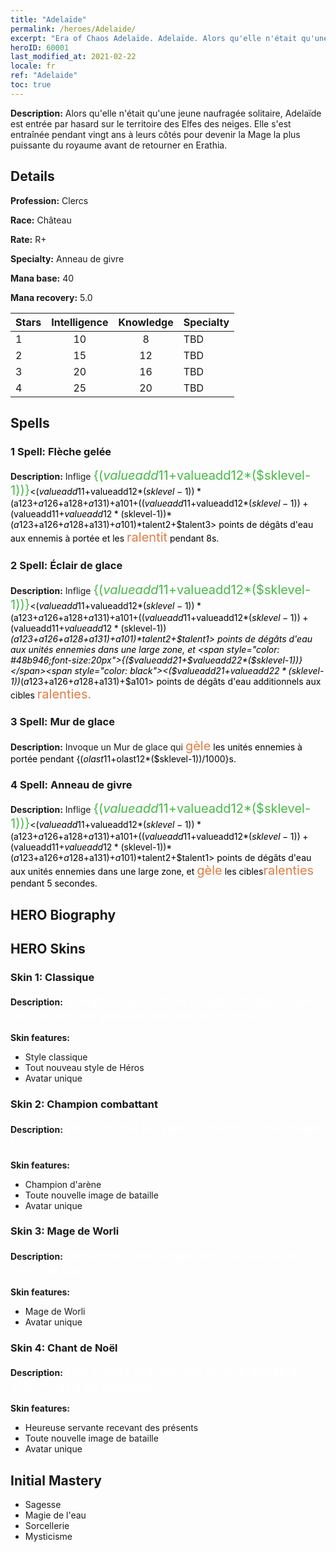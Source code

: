 ```yaml
---
title: "Adelaïde"
permalink: /heroes/Adelaide/
excerpt: "Era of Chaos Adelaïde. Adelaïde. Alors qu'elle n'était qu'une jeune naufragée solitaire, Adelaïde est entrée par hasard sur le territoire des Elfes des neiges. Elle s'est entraînée pendant vingt ans à leurs côtés pour devenir la Mage la plus puissante du royaume avant de retourner en Erathia."
heroID: 60001
last_modified_at: 2021-02-22
locale: fr
ref: "Adelaide"
toc: true
---
```

 **Description:** Alors qu'elle n'était qu'une jeune naufragée solitaire, Adelaïde est entrée par hasard sur le territoire des Elfes des neiges. Elle s'est entraînée pendant vingt ans à leurs côtés pour devenir la Mage la plus puissante du royaume avant de retourner en Erathia.
## Details
 **Profession:** Clercs

 **Race:** Château

 **Rate:** R+

 **Specialty:** Anneau de givre

 **Mana base:** 40

 **Mana recovery:** 5.0


  | Stars   |  Intelligence  |    Knowledge   |      Specialty     |
  |---------|:---------------:|:---------------:|--------------------|
  |    1    | 10 | 8 | TBD |
  |    2    | 15 | 12 | TBD |
  |    3    | 20 | 16 | TBD |
  |    4    | 25 | 20 | TBD |

## Spells
### 1 Spell: Flèche gelée
 **Description:** Inflige <span style="color: #48b946;font-size:20px">{($valueadd11+$valueadd12*($sklevel-1))}</span><span style="color: black"><($valueadd11+$valueadd12*($sklevel-1))*($a123+$a126+$a128+$a131)+$a101+(($valueadd11+$valueadd12*($sklevel-1))+($valueadd11+$valueadd12*($sklevel-1))*($a123+$a126+$a128+$a131)+$a101)*$talent2+$talent3> points de dégâts d'eau aux ennemis à portée et les <span style="color: #e07c44;font-size:20px">ralentit</span><span style="color: black"> pendant 8s.

### 2 Spell: Éclair de glace
 **Description:** Inflige <span style="color: #48b946;font-size:20px">{($valueadd11+$valueadd12*($sklevel-1))}</span><span style="color: black"><($valueadd11+$valueadd12*($sklevel-1))*($a123+$a126+$a128+$a131)+$a101+(($valueadd11+$valueadd12*($sklevel-1))+($valueadd11+$valueadd12*($sklevel-1))*($a123+$a126+$a128+$a131)+$a101)*$talent2+$talent1> points de dégâts d'eau aux unités ennemies dans une large zone, et <span style="color: #48b946;font-size:20px">{($valueadd21+$valueadd22*($sklevel-1))}</span><span style="color: black"><($valueadd21+$valueadd22*($sklevel-1))*($a123+$a126+$a128+$a131)+$a101> points de dégâts d'eau additionnels aux cibles <span style="color: #e07c44;font-size:20px">ralenties.</span><span style="color: black">

### 3 Spell: Mur de glace
 **Description:** Invoque un Mur de glace qui <span style="color: #e07c44;font-size:20px">gèle</span><span style="color: black"> les unités ennemies à portée pendant {($olast11+$olast12*($sklevel-1))/1000}s.

### 4 Spell: Anneau de givre
 **Description:** Inflige <span style="color: #48b946;font-size:20px">{($valueadd11+$valueadd12*($sklevel-1))}</span><span style="color: black"><($valueadd11+$valueadd12*($sklevel-1))*($a123+$a126+$a128+$a131)+$a101+(($valueadd11+$valueadd12*($sklevel-1))+($valueadd11+$valueadd12*($sklevel-1))*($a123+$a126+$a128+$a131)+$a101)*$talent2+$talent1> points de dégâts d'eau aux unités ennemies dans une large zone, et <span style="color: #e07c44;font-size:20px">gèle</span><span style="color: black"> les cibles<span style="color: #e07c44;font-size:20px">ralenties</span><span style="color: black"> pendant 5 secondes.


## HERO Biography

## HERO Skins
### Skin 1: **Classique**

 **Description:** <span style="color: #ffffff;font-size:20px">J'ai abandonné mon paradis de glace après des décennies passées loin de ce monde. </span>

 **Skin features:** 

   - Style classique
   - Tout nouveau style de Héros
   - Avatar unique

### Skin 2: **Champion combattant**

 **Description:** <span style="color: #ffffff;font-size:20px">Héros parmi les Héros, champion de l'Arène ! </span>

 **Skin features:** 

   - Champion d'arène
   - Toute nouvelle image de bataille
   - Avatar unique

### Skin 3: **Mage de Worli**

 **Description:** <span style="color: #ffffff;font-size:20px">Personne n'est jamais venu à bout d'un hiver de Vori.</span>

 **Skin features:** 

   - Mage de Worli
   - Avatar unique

### Skin 4: **Chant de Noël**

 **Description:** <span style="color: #ffffff;font-size:20px">Nos cœurs ont mis une longue année à s'ouvrir et à se refermer.</span>

 **Skin features:** 

   - Heureuse servante recevant des présents
   - Toute nouvelle image de bataille
   - Avatar unique


## Initial Mastery
   - Sagesse
   - Magie de l'eau
   - Sorcellerie
   - Mysticisme
